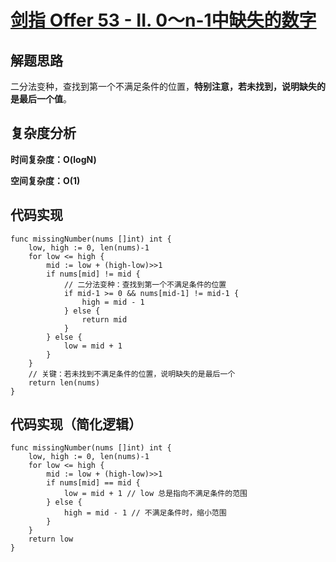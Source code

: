 # [剑指 Offer 53 - II. 0～n-1中缺失的数字](https://leetcode-cn.com/problems/que-shi-de-shu-zi-lcof/)

## 解题思路

二分法变种，查找到第一个不满足条件的位置，**特别注意，若未找到，说明缺失的是最后一个值**。

## 复杂度分析

**时间复杂度：O(logN)**

**空间复杂度：O(1)** 

## 代码实现

```golang
func missingNumber(nums []int) int {
	low, high := 0, len(nums)-1
	for low <= high {
		mid := low + (high-low)>>1
		if nums[mid] != mid {
			// 二分法变种：查找到第一个不满足条件的位置
			if mid-1 >= 0 && nums[mid-1] != mid-1 {
				high = mid - 1
			} else {
				return mid
			}
		} else {
			low = mid + 1
		}
	}
	// 关键：若未找到不满足条件的位置，说明缺失的是最后一个
	return len(nums)
}
```

## 代码实现（简化逻辑）

```golang
func missingNumber(nums []int) int {
	low, high := 0, len(nums)-1
	for low <= high {
		mid := low + (high-low)>>1
		if nums[mid] == mid {
			low = mid + 1 // low 总是指向不满足条件的范围
		} else {
			high = mid - 1 // 不满足条件时，缩小范围
		}
	}
	return low
}
```

